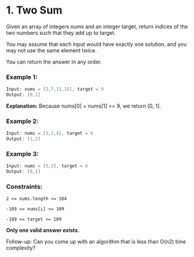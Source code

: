 # 1. Two Sum
Given an array of integers nums and an integer target, return indices of the two numbers such that they add up to target.

You may assume that each input would have exactly one solution, and you may not use the same element twice.

You can return the answer in any order.

 

### Example 1:
```java
Input: nums = [2,7,11,15], target = 9
Output: [0,1]
```
**Explanation:** 
Because nums[0] + nums[1] == 9, we return [0, 1].

### Example 2:
```java
Input: nums = [3,2,4], target = 6
Output: [1,2]
```

### Example 3:
```java
Input: nums = [3,3], target = 6
Output: [0,1]
```
 

### Constraints:
```
2 <= nums.length <= 104
```
```
-109 <= nums[i] <= 109
```
```
-109 <= target <= 109
```
**Only one valid answer exists.**
 

Follow-up: Can you come up with an algorithm that is less than O(n2) time complexity?

